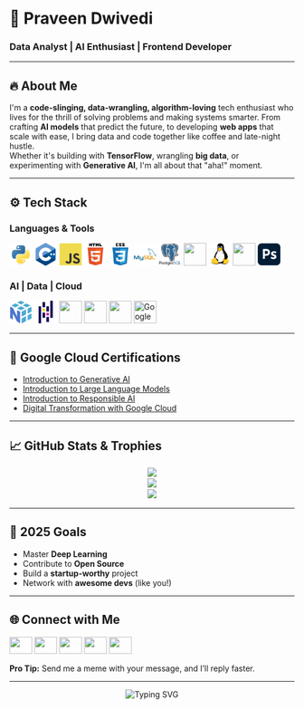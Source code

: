 # 🚀 Praveen Dwivedi  
### **Data Analyst | AI Enthusiast | Frontend Developer**  

<!--<p align="center">
  <img src="https://raw.githubusercontent.com/Praveendwivediii/Praveendwivediii/5eafe7beab3f0fa80be219ed5398eb4ad1b83d39/Black%20%26%20White%20Modern%20Minimalist%20Data%20Analyst%20LinkedIn%20Banner.gif" alt="MasterHead">
</p> -->

---
## 🔥 **About Me**

I'm a **code-slinging, data-wrangling, algorithm-loving** tech enthusiast who lives for the thrill of solving problems and making systems smarter. From crafting **AI models** that predict the future, to developing **web apps** that scale with ease, I bring data and code together like coffee and late-night hustle.  
Whether it's building with **TensorFlow**, wrangling **big data**, or experimenting with **Generative AI**, I'm all about that "aha!" moment.

---

## ⚙️ **Tech Stack**

### **Languages & Tools**
<p align="left">
  <img src="https://raw.githubusercontent.com/devicons/devicon/master/icons/python/python-original.svg" width="40" height="40"/>
  <img src="https://raw.githubusercontent.com/devicons/devicon/master/icons/cplusplus/cplusplus-original.svg" width="40" height="40"/>
  <img src="https://raw.githubusercontent.com/devicons/devicon/master/icons/javascript/javascript-original.svg" width="40" height="40"/>
  <img src="https://raw.githubusercontent.com/devicons/devicon/master/icons/html5/html5-original-wordmark.svg" width="40" height="40"/>
  <img src="https://raw.githubusercontent.com/devicons/devicon/master/icons/css3/css3-original-wordmark.svg" width="40" height="40"/>
  <img src="https://raw.githubusercontent.com/devicons/devicon/master/icons/mysql/mysql-original-wordmark.svg" width="40" height="40"/>
  <img src="https://raw.githubusercontent.com/devicons/devicon/master/icons/postgresql/postgresql-original-wordmark.svg" width="40" height="40"/>
  <img src="https://www.vectorlogo.zone/logos/git-scm/git-scm-icon.svg" width="40" height="40"/>
  <img src="https://raw.githubusercontent.com/devicons/devicon/master/icons/linux/linux-original.svg" width="40" height="40"/>
  <img src="https://cdn.jsdelivr.net/gh/devicons/devicon/icons/postman/postman-original.svg" width="40" height="40"/>
  <img src="https://raw.githubusercontent.com/devicons/devicon/master/icons/photoshop/photoshop-plain.svg" width="40" height="40"/>
</p>

### **AI | Data | Cloud**
<p align="left">
  <img src="https://raw.githubusercontent.com/devicons/devicon/master/icons/numpy/numpy-original.svg" width="40" height="40"/>
  <img src="https://raw.githubusercontent.com/devicons/devicon/master/icons/pandas/pandas-original.svg" width="40" height="40"/>
  <img src="https://upload.wikimedia.org/wikipedia/commons/0/05/Scikit_learn_logo_small.svg" width="40" height="40"/>
  <img src="https://seaborn.pydata.org/_images/logo-mark-lightbg.svg" width="40" height="40"/>
  <img src="https://www.vectorlogo.zone/logos/tensorflow/tensorflow-icon.svg" width="40" height="40"/>
  <img src="https://cdn.worldvectorlogo.com/logos/google-cloud-1.svg" width="40" height="40" title="Google Cloud"/>
</p>

---

## 📜 **Google Cloud Certifications**

- [Introduction to Generative AI](https://www.cloudskillsboost.google/)
- [Introduction to Large Language Models](https://www.cloudskillsboost.google/)
- [Introduction to Responsible AI](https://www.cloudskillsboost.google/)
- [Digital Transformation with Google Cloud](https://www.cloudskillsboost.google/)

---

## 📈 **GitHub Stats & Trophies**

<p align="center">
  <img src="https://github-readme-stats.vercel.app/api?username=praveendwivediii&show_icons=true&theme=dark" />
  <br />
  <img src="https://github-readme-streak-stats.herokuapp.com/?user=praveendwivediii&theme=dark" />
  <br />
  <img src="https://github-readme-stats.vercel.app/api/top-langs/?username=praveendwivediii&layout=compact&theme=dark" />
  <br />
  <!-- <img src="https://github-profile-trophy.vercel.app/?username=praveendwivediii&theme=dark&row=1&column=7"/> -->
</p>

---

## 🎯 **2025 Goals**

- Master **Deep Learning**
- Contribute to **Open Source**
- Build a **startup-worthy** project
- Network with **awesome devs** (like you!)

---

## 🌐 **Connect with Me**

<p align="left">
  <a href="https://www.leetcode.com/praveendwivedi" target="_blank"><img src="https://raw.githubusercontent.com/rahuldkjain/github-profile-readme-generator/master/src/images/icons/Social/leet-code.svg" height="30" width="40" /></a>
  <a href="https://linkedin.com/in/praveendwivedii" target="_blank"><img src="https://raw.githubusercontent.com/rahuldkjain/github-profile-readme-generator/master/src/images/icons/Social/linked-in-alt.svg" height="30" width="40" /></a>
  <a href="https://instagram.com/pr.a.v.een" target="_blank"><img src="https://raw.githubusercontent.com/rahuldkjain/github-profile-readme-generator/master/src/images/icons/Social/instagram.svg" height="30" width="40" /></a>
  <a href="https://kaggle.com/praveendwivedii" target="_blank"><img src="https://raw.githubusercontent.com/rahuldkjain/github-profile-readme-generator/master/src/images/icons/Social/kaggle.svg" height="30" width="40" /></a>
  <a href="https://twitter.com/prvngotnochill" target="_blank"><img src="https://raw.githubusercontent.com/rahuldkjain/github-profile-readme-generator/master/src/images/icons/Social/twitter.svg" height="30" width="40" /></a>
</p>

**Pro Tip:** Send me a meme with your message, and I’ll reply faster.  

---

<p align="center">
  <img src="https://readme-typing-svg.demolab.com?font=Fira+Code&pause=1000&color=00F718&width=435&lines=while(true)+%7B+code%2C+learn%2C+repeat+%7D" alt="Typing SVG" />
</p>